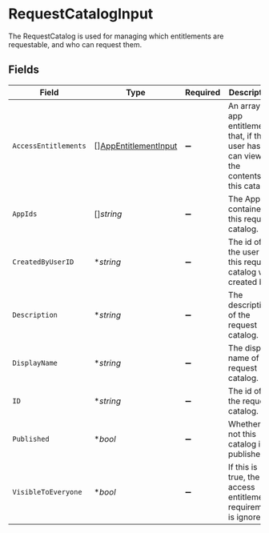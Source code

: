 # RequestCatalogInput

 The RequestCatalog is used for managing which entitlements are requestable, and who can request them.



## Fields

| Field                                                                                        | Type                                                                                         | Required                                                                                     | Description                                                                                  |
| -------------------------------------------------------------------------------------------- | -------------------------------------------------------------------------------------------- | -------------------------------------------------------------------------------------------- | -------------------------------------------------------------------------------------------- |
| `AccessEntitlements`                                                                         | [][AppEntitlementInput](../../models/shared/appentitlementinput.md)                          | :heavy_minus_sign:                                                                           |  An array of app entitlements that, if the user has, can view the contents of this catalog.<br/> |
| `AppIds`                                                                                     | []*string*                                                                                   | :heavy_minus_sign:                                                                           |  The Apps contained in this request catalog.<br/>                                            |
| `CreatedByUserID`                                                                            | **string*                                                                                    | :heavy_minus_sign:                                                                           |  The id of the user this request catalog was created by.<br/>                                |
| `Description`                                                                                | **string*                                                                                    | :heavy_minus_sign:                                                                           |  The description of the request catalog.<br/>                                                |
| `DisplayName`                                                                                | **string*                                                                                    | :heavy_minus_sign:                                                                           |  The display name of the request catalog.<br/>                                               |
| `ID`                                                                                         | **string*                                                                                    | :heavy_minus_sign:                                                                           |  The id of the request catalog.<br/>                                                         |
| `Published`                                                                                  | **bool*                                                                                      | :heavy_minus_sign:                                                                           |  Whether or not this catalog is published.<br/>                                              |
| `VisibleToEveryone`                                                                          | **bool*                                                                                      | :heavy_minus_sign:                                                                           |  If this is true, the access entitlement requirement is ignored.<br/>                        |